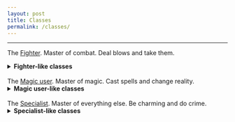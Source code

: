 ```yaml
---
layout: post
title: Classes
permalink: /classes/
---
```


***

The <a href="{{ site.baseurl }}/classes/fighter">Fighter</a>. Master of combat. Deal blows and take them.

<details markdown="1">
<summary><b>Fighter-like classes</b></summary>
*  The <a href="{{ site.baseurl }}/classes/veteran">Veteran</a>. Collect Scars and be grumpy.
*  The <a href="{{ site.baseurl }}/classes/knight-errant">Knight Errant</a>. Challenge fools and suffer none.
*  The <a href="{{ site.baseurl }}/classes/champion">Champion</a>. Chosen by god.
*  The <a href="{{ site.baseurl }}/classes/dwarf">Dwarf</a>. Stout and beardy.

</details>
<br>
The <a href="{{ site.baseurl }}/classes/magic-user">Magic user</a>. Master of magic. Cast spells and change reality.

<details markdown="1">
<summary><b>Magic user-like classes</b></summary>
*  The <a href="{{ site.baseurl }}/classes/scion">Scion</a>. Enact god's will.
*  The <a href="{{ site.baseurl }}/classes/bloatmage">Bloatmage</a>. Be fat and be powerful.
*  The <a href="{{ site.baseurl }}/classes/sorcerer">Sorcerer</a>. Be a god or die trying.
*  The <a href="{{ site.baseurl }}/classes/elf">Elf</a>. Tragically better than everyone else.

</details>
<br>
The <a href="{{ site.baseurl }}/classes/specialist">Specialist</a>. Master of everything else. Be charming and do crime.

<details markdown="1">
<summary><b>Specialist-like classes</b></summary>
*  The <a href="{{ site.baseurl }}/classes/assassin">Assassin</a>. Investigate people and murder them.
*  The <a href="{{ site.baseurl }}/classes/burglar">Burglar</a>. Crash into buildings and take stuff.
*  The <a href="{{ site.baseurl }}/classes/thug">Thug</a>. Stick those hands up.
*  The <a href="{{ site.baseurl }}/classes/wandering-clergyman">Wandering Sage</a>. Knows things, discover more.

</details>
